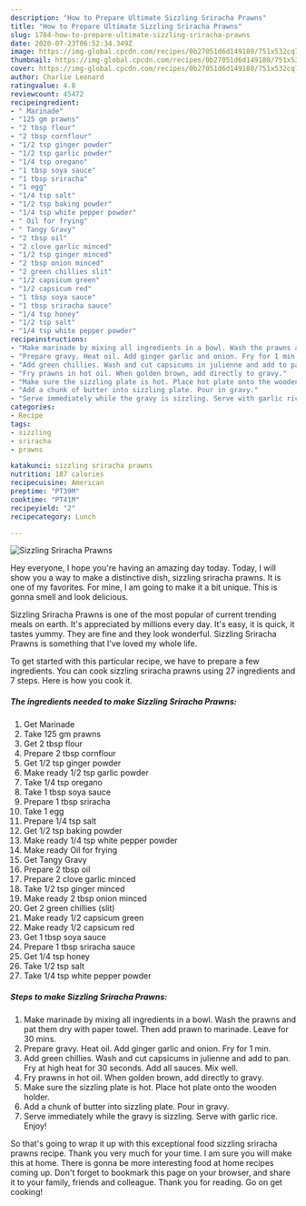 ```yaml
---
description: "How to Prepare Ultimate Sizzling Sriracha Prawns"
title: "How to Prepare Ultimate Sizzling Sriracha Prawns"
slug: 1784-how-to-prepare-ultimate-sizzling-sriracha-prawns
date: 2020-07-23T06:52:34.349Z
image: https://img-global.cpcdn.com/recipes/0b27051d6d149180/751x532cq70/sizzling-sriracha-prawns-recipe-main-photo.jpg
thumbnail: https://img-global.cpcdn.com/recipes/0b27051d6d149180/751x532cq70/sizzling-sriracha-prawns-recipe-main-photo.jpg
cover: https://img-global.cpcdn.com/recipes/0b27051d6d149180/751x532cq70/sizzling-sriracha-prawns-recipe-main-photo.jpg
author: Charlie Leonard
ratingvalue: 4.8
reviewcount: 45472
recipeingredient:
- " Marinade"
- "125 gm prawns"
- "2 tbsp flour"
- "2 tbsp cornflour"
- "1/2 tsp ginger powder"
- "1/2 tsp garlic powder"
- "1/4 tsp oregano"
- "1 tbsp soya sauce"
- "1 tbsp sriracha"
- "1 egg"
- "1/4 tsp salt"
- "1/2 tsp baking powder"
- "1/4 tsp white pepper powder"
- " Oil for frying"
- " Tangy Gravy"
- "2 tbsp oil"
- "2 clove garlic minced"
- "1/2 tsp ginger minced"
- "2 tbsp onion minced"
- "2 green chillies slit"
- "1/2 capsicum green"
- "1/2 capsicum red"
- "1 tbsp soya sauce"
- "1 tbsp sriracha sauce"
- "1/4 tsp honey"
- "1/2 tsp salt"
- "1/4 tsp white pepper powder"
recipeinstructions:
- "Make marinade by mixing all ingredients in a bowl. Wash the prawns and pat them dry with paper towel. Then add prawn to marinade. Leave for 30 mins."
- "Prepare gravy. Heat oil. Add ginger garlic and onion. Fry for 1 min."
- "Add green chillies. Wash and cut capsicums in julienne and add to pan. Fry at high heat for 30 seconds. Add all sauces. Mix well."
- "Fry prawns in hot oil. When golden brown, add directly to gravy."
- "Make sure the sizzling plate is hot. Place hot plate onto the wooden holder."
- "Add a chunk of butter into sizzling plate. Pour in gravy."
- "Serve immediately while the gravy is sizzling. Serve with garlic rice. Enjoy!"
categories:
- Recipe
tags:
- sizzling
- sriracha
- prawns

katakunci: sizzling sriracha prawns 
nutrition: 187 calories
recipecuisine: American
preptime: "PT39M"
cooktime: "PT41M"
recipeyield: "2"
recipecategory: Lunch

---
```



![Sizzling Sriracha Prawns](https://img-global.cpcdn.com/recipes/0b27051d6d149180/751x532cq70/sizzling-sriracha-prawns-recipe-main-photo.jpg)

Hey everyone, I hope you're having an amazing day today. Today, I will show you a way to make a distinctive dish, sizzling sriracha prawns. It is one of my favorites. For mine, I am going to make it a bit unique. This is gonna smell and look delicious.



Sizzling Sriracha Prawns is one of the most popular of current trending meals on earth. It's appreciated by millions every day. It's easy, it is quick, it tastes yummy. They are fine and they look wonderful. Sizzling Sriracha Prawns is something that I've loved my whole life.


To get started with this particular recipe, we have to prepare a few ingredients. You can cook sizzling sriracha prawns using 27 ingredients and 7 steps. Here is how you cook it.

<!--inarticleads1-->

##### The ingredients needed to make Sizzling Sriracha Prawns:

1. Get  Marinade
1. Take 125 gm prawns
1. Get 2 tbsp flour
1. Prepare 2 tbsp cornflour
1. Get 1/2 tsp ginger powder
1. Make ready 1/2 tsp garlic powder
1. Take 1/4 tsp oregano
1. Take 1 tbsp soya sauce
1. Prepare 1 tbsp sriracha
1. Take 1 egg
1. Prepare 1/4 tsp salt
1. Get 1/2 tsp baking powder
1. Make ready 1/4 tsp white pepper powder
1. Make ready  Oil for frying
1. Get  Tangy Gravy
1. Prepare 2 tbsp oil
1. Prepare 2 clove garlic minced
1. Take 1/2 tsp ginger minced
1. Make ready 2 tbsp onion minced
1. Get 2 green chillies (slit)
1. Make ready 1/2 capsicum green
1. Make ready 1/2 capsicum red
1. Get 1 tbsp soya sauce
1. Prepare 1 tbsp sriracha sauce
1. Get 1/4 tsp honey
1. Take 1/2 tsp salt
1. Take 1/4 tsp white pepper powder




<!--inarticleads2-->

##### Steps to make Sizzling Sriracha Prawns:

1. Make marinade by mixing all ingredients in a bowl. Wash the prawns and pat them dry with paper towel. Then add prawn to marinade. Leave for 30 mins.
1. Prepare gravy. Heat oil. Add ginger garlic and onion. Fry for 1 min.
1. Add green chillies. Wash and cut capsicums in julienne and add to pan. Fry at high heat for 30 seconds. Add all sauces. Mix well.
1. Fry prawns in hot oil. When golden brown, add directly to gravy.
1. Make sure the sizzling plate is hot. Place hot plate onto the wooden holder.
1. Add a chunk of butter into sizzling plate. Pour in gravy.
1. Serve immediately while the gravy is sizzling. Serve with garlic rice. Enjoy!




So that's going to wrap it up with this exceptional food sizzling sriracha prawns recipe. Thank you very much for your time. I am sure you will make this at home. There is gonna be more interesting food at home recipes coming up. Don't forget to bookmark this page on your browser, and share it to your family, friends and colleague. Thank you for reading. Go on get cooking!
